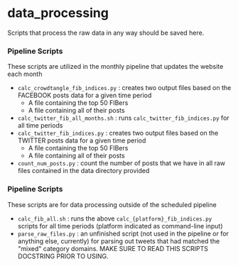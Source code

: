 # data_processing

Scripts that process the raw data in any way should be saved here.

### Pipeline Scripts
These scripts are utilized in the monthly pipeline that updates the website each month
- `calc_crowdtangle_fib_indices.py` : creates two output files based on the FACEBOOK posts data for a given time period
    - A file containing the top 50 FIBers
    - A file containing all of their posts
- `calc_twitter_fib_all_months.sh` : runs `calc_twitter_fib_indices.py` for all time periods
- `calc_twitter_fib_indices.py` : creates two output files based on the TWITTER posts data for a given time period
    - A file containing the top 50 FIBers
    - A file containing all of their posts
- `count_num_posts.py` : count the number of posts that we have in all raw files contained in the data directory provided

### Pipeline Scripts
These scripts are for data processing outside of the scheduled pipeline
- `calc_fib_all.sh` : runs the above `calc_{platform}_fib_indices.py` scripts for all time periods (platform indicated as command-line input)
- `parse_raw_files.py` : an unfinished script (not used in the pipeline or for anything else, currently) for parsing out tweets that had matched the "mixed" category domains. MAKE SURE TO READ THIS SCRIPTS DOCSTRING PRIOR TO USING.
